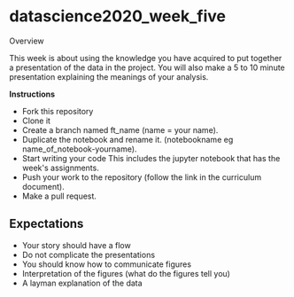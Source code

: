 # datascience2020_week_five

Overview

This week is about using the knowledge you have acquired to put together a presentation of the data in the project. You will also make a 5 to 10 minute presentation explaining the meanings of your analysis.


**Instructions**

* Fork this repository
* Clone it
* Create a branch named ft_name (name = your name).
* Duplicate the notebook and rename it. (notebookname eg name_of_notebook-yourname).
* Start writing your code This includes the jupyter notebook that has the week's assignments.
* Push your work to the repository (follow the link in the curriculum document).
* Make a pull request.

## Expectations
* Your story should have a flow
* Do not complicate the presentations
* You should know how to communicate figures
* Interpretation of the figures (what do the figures tell you)
* A layman explanation of the data
